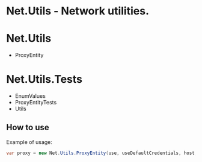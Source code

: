 # **Net.Utils** - Network utilities.

# Net.Utils
- ProxyEntity

# Net.Utils.Tests
- EnumValues
- ProxyEntityTests
- Utils


## How to use
Example of usage:

```C#
var proxy = new Net.Utils.ProxyEntity(use, useDefaultCredentials, host, port, domain, username, password);
``` 